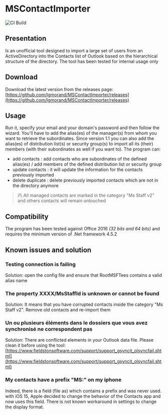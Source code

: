 # MSContactImporter

![CI Build](https://github.com/lgmorand/MSContactImporter/workflows/CI%20Build/badge.svg)

## Presentation

Is an unofficial tool designed to import a large set of users from an ActiveDirectory into the Contacts list of Outlook based on the hierarchical structure of the directory.
The tool has been tested for internal usage only 

## Download

Download the latest version from the releases page: [https://github.com/lgmorand/MSContactImporter/releases](https://github.com/lgmorand/MSContactImporter/releases)

## Usage

Run it, specify your email and your domain's password and then follow the wizard. You'll have to add the alias(es) of the manager(s) from whom you want to retrieve the subordinates. Since version 1.1 you can also add the alias(es) of distribution list(s) or security group(s) to import all its (their) members (with their subordinates as well if you want to). 
The program can:

- add contacts : add contacts who are subordinates of the defined alias(es) / add members of the defined distribution list or security group
- update contacts : it will update the information for the contacts previously imported
- delete duplicate : delete previously imported contacts which are not in the directory anymore

> /!\ All managed contacts are marked in the category "Ms Staff v2" and others contacts will remain untouched

## Compatibility

The program has been tested against Office 2016 *(32 bits and 64 bits)* and requires the minimum version of .Net framework 4.5.2

## Known issues and solution

### Testing connection is failing

Solution: open the config file and ensure that RootMSFTees contains a valid alias name

### The property XXXX/MsStaffId is unknown or cannot be found

Solution: It means that you have corrupted contacts inside the category "Ms Staff v2". Remove old contacts and re-import them

### Un ou plusieurs éléments dans le dossiers que vous avez synchronisé ne correspondent pas

Solution: There are conflicted elements in your Outlook data file. Please clean it before using the tool: [https://www.fieldstonsoftware.com/support/support_gsyncit_olsyncfail.shtml](https://www.fieldstonsoftware.com/support/support_gsyncit_olsyncfail.shtml)

### My contacts have a prefix "MS:" on my iphone

Indeed, there is a field (file as) which contains a prefix and was never used. with iOS 15, Apple decided to change the behavior of the Contacts app and now uses this field. There is not known workaround in settings to change the display format.
